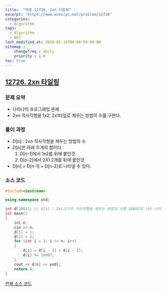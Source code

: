 ```yaml
---
title:  "백준 12726. 2xn 타일링"
excerpt: "https://www.acmicpc.net/problem/12726"
categories:
  - Algorithm
tags:
  - Algorithm
  - BOJ
last_modified_at: 2020-05-14T00:00:50-00:00
sitemap :
    changefreq : daily
    priority : 1.0
toc: true
---
```


## [12726. 2xn 타일링](https://www.acmicpc.net/problem/12726)
### 문제 요약
- 다이나믹 프로그래밍 문제
- 2xn 직사각형을 1x2, 2x1타일로 채우는 방법의 수를 구한다.

### 풀이 과정
- D[n] : 2xn 직사각형을 채우는 방법의 수
- D[n]은 아래 두개의 합이다.
    1. D[n-1]에서 1x2를 뒤에 붙인것
    2. D[n-2]에서 2X1 2개를 뒤에 붙인것
- D[n] = D[n-1] + D[n-2]로 나타낼 수 있다.

### 소스 코드
```cpp
#include<iostream>

using namespace std;

int d[1001]; // d[i] : 2xi크기의 직사각형을 채우는 방법의 수를 10007로 나눈 나머지
int main()
{
    int n;
    cin >> n;
    d[1] = 1;
    d[2] = 2;
    for (int i = 3; i <= n; i++)
    {
        d[i] = d[i - 1] + d[i - 2];
        d[i] %= 10007;
    }
    cout << d[n] << endl;
    return 0;
}

```

[전체 소스 코드](https://github.com/tdm1223/Algorithm/blob/master/acmicpc.net/source/12726.cpp)